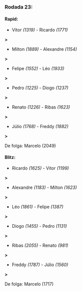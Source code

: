 ### Rodada 23:

#### Rapid:

* Vitor *(1319)*     -     Ricardo *(1771)*

 **>** 
* Milton *(1889)*     -     Alexandre *(1154)*

 **>** 
* Felipe *(1552)*     -     Léo *(1933)*

 **>** 
* Pedro *(1225)*     -     Diogo *(1237)*

 **>** 
* Renato *(1226)*     -     Ribas *(1623)*

 **>** 
* Júlio *(1768)*     -     Freddy *(1882)*

 **>** 

De folga: Marcelo (2049)

#### Blitz:

* Ricardo *(1625)*     -     Vitor *(1199)*

 **>** 
* Alexandre *(1183)*     -     Milton *(1623)*

 **>** 
* Léo *(1861)*     -     Felipe *(1387)*

 **>** 
* Diogo *(1455)*     -     Pedro *(1131)*

 **>** 
* Ribas *(2055)*     -     Renato *(981)*

 **>** 
* Freddy *(1787)*     -     Júlio *(1560)*

 **>** 

De folga: Marcelo (1717)

